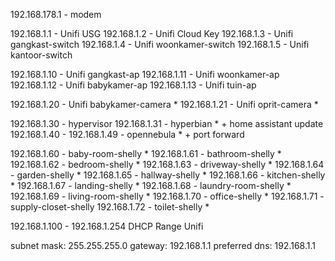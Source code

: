 192.168.178.1 - modem

192.168.1.1 - Unifi USG
192.168.1.2 - Unifi Cloud Key
192.168.1.3 - Unifi gangkast-switch
192.168.1.4 - Unifi woonkamer-switch
192.168.1.5 - Unifi kantoor-switch

192.168.1.10 - Unifi gangkast-ap
192.168.1.11 - Unifi woonkamer-ap
192.168.1.12 - Unifi babykamer-ap
192.168.1.13 - Unifi tuin-ap

192.168.1.20 - Unifi babykamer-camera *
192.168.1.21 - Unifi oprit-camera *

192.168.1.30 - hypervisor
192.168.1.31 - hyperbian * + home assistant update
192.168.1.40 - 192.168.1.49 - opennebula * + port forward

192.168.1.60 - baby-room-shelly *
192.168.1.61 - bathroom-shelly *
192.168.1.62 - bedroom-shelly *
192.168.1.63 - driveway-shelly *
192.168.1.64 - garden-shelly *
192.168.1.65 - hallway-shelly *
192.168.1.66 - kitchen-shelly *
192.168.1.67 - landing-shelly *
192.168.1.68 - laundry-room-shelly *
192.168.1.69 - living-room-shelly *
192.168.1.70 - office-shelly *
192.168.1.71 - supply-closet-shelly
192.168.1.72 - toilet-shelly *

192.168.1.100 - 192.168.1.254 DHCP Range Unifi


subnet mask: 255.255.255.0
gateway: 192.168.1.1
preferred dns: 192.168.1.1